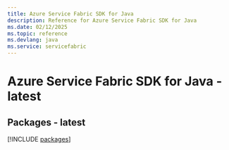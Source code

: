 ```yaml
---
title: Azure Service Fabric SDK for Java
description: Reference for Azure Service Fabric SDK for Java
ms.date: 02/12/2025
ms.topic: reference
ms.devlang: java
ms.service: servicefabric
---
```

# Azure Service Fabric SDK for Java - latest
## Packages - latest
[!INCLUDE [packages](service-fabric-index.md)]